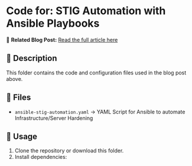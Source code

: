 # Code for: STIG Automation with Ansible Playbooks

🔗 **Related Blog Post:** [Read the full article here](https://centlinux.com/stig-automation-with-ansible/)

## 📌 Description
This folder contains the code and configuration files used in the blog post above.

## 📂 Files
- `ansible-stig-automation.yaml` → YAML Script for Ansible to automate Infrastructure/Server Hardening

## 🚀 Usage
1. Clone the repository or download this folder.
2. Install dependencies:
   ```bash
